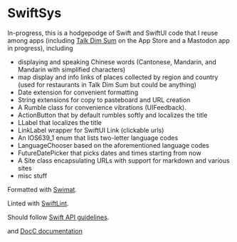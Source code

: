 # SwiftSys

In-progress, this is a hodgepodge of Swift and SwiftUI code that I reuse among apps (including [Talk Dim Sum](http://talkdimsum.com/) on the App Store and a Mastodon app in progress), including

- displaying and speaking Chinese words (Cantonese, Mandarin, and Mandarin with simplified characters)
- map display and info links of places collected by region and country (used for restaurants in Talk Dim Sum but could be anything)
- Date extension for convenient formatting
- String extensions for copy to pasteboard and URL creation
- A Rumble class for convenience vibrations (UIFeedback).
- ActionButton that by default rumbles softly and localizes the title
- LLabel that localizes the title
- LinkLabel wrapper for SwiftUI Link (clickable urls)
- An IOS639_1 enum that lists two-letter language codes
- LanguageChooser based on the aforementioned language codes
- FutureDatePicker that picks dates and times starting from now
- A Site class encapsulating URLs with support for markdown and various sites
- misc stuff

Formatted with [Swimat](https://github.com/Jintin/Swimat).

Linted with [SwiftLint](https://github.com/realm/SwiftLint).

Should follow [Swift API guidelines](https://www.swift.org/documentation/api-design-guidelines/).

and [DocC documentation](https://www.swift.org/documentation/docc/writing-symbol-documentation-in-your-source-files)

